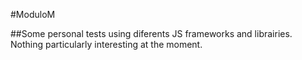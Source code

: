
#ModuloM

##Some personal tests using diferents JS frameworks and librairies.
Nothing particularly interesting at the moment.

